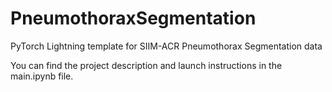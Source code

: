 # PneumothoraxSegmentation
PyTorch Lightning template for SIIM-ACR Pneumothorax Segmentation data

You can find the project description and launch instructions in the main.ipynb file.